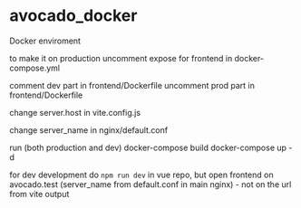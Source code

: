 # avocado_docker
Docker enviroment

to make it on production
uncomment expose for frontend in docker-compose.yml

comment dev part in frontend/Dockerfile
uncomment prod part in frontend/Dockerfile

change server.host in vite.config.js

change server_name in nginx/default.conf

run (both production and dev)
docker-compose build
docker-compose up -d

for dev development do `npm run dev` in vue repo, but open frontend on avocado.test (server_name from default.conf in main nginx) - not on the url from vite output